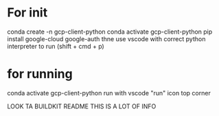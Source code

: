 # For init 
conda create -n gcp-client-python
conda activate gcp-client-python
pip install google-cloud google-auth
thne use vscode with correct python interpreter to run (shift + cmd + p)

# for running
conda activate gcp-client-python 
run with vscode "run" icon top corner


LOOK TA BUILDKIT README THIS IS A LOT OF INFO